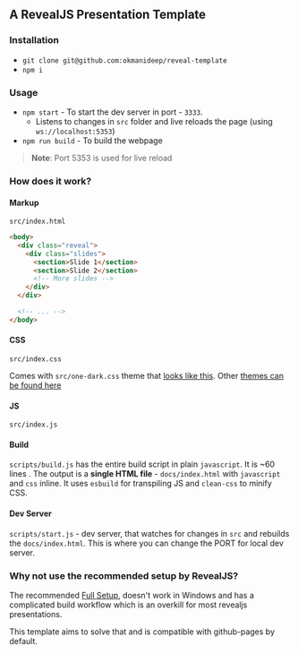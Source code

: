 ## A RevealJS Presentation Template

### Installation
* `git clone git@github.com:okmanideep/reveal-template`
* `npm i`

### Usage
* `npm start` - To start the dev server in port - `3333`.
  * Listens to changes in `src` folder and live reloads the page (using `ws://localhost:5353`)
* `npm run build` - To build the webpage

> **Note**: Port 5353 is used for live reload

### How does it work?
#### Markup
`src/index.html` 
```html
<body>
  <div class="reveal">
    <div class="slides">
      <section>Slide 1</section>
      <section>Slide 2</section>
      <!-- More slides -->
    </div>
  </div>

  <!-- ... -->
</body>
```

#### CSS
`src/index.css`

Comes with `src/one-dark.css` theme that [looks like this](https://okmanideep.github.io/compose-slides/). Other [themes can be found here](https://github.com/hakimel/reveal.js/tree/master/dist/theme)

#### JS
`src/index.js`

#### Build
`scripts/build.js` has the entire build script in plain `javascript`. It is ~60 lines . The output is a **single HTML file** - `docs/index.html` with `javascript` and `css` inline. It uses `esbuild` for transpiling JS  and `clean-css` to minify CSS.

#### Dev Server
`scripts/start.js` - dev server, that watches for changes in `src` and rebuilds the `docs/index.html`. This is where you can change the PORT for local dev server.

### Why not use the recommended setup by RevealJS?
The recommended [Full Setup](https://revealjs.com/installation/#full-setup), doesn't work in Windows and has a complicated build workflow which is an overkill for most revealjs presentations.

This template aims to solve that and is compatible with github-pages by default.

